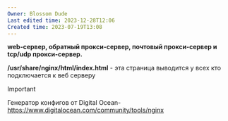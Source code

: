 ```yaml
---
Owner: Blossom Dude
Last edited time: 2023-12-28T12:06
Created time: 2023-07-19T13:08
---
```

**web-сервер, обратный прокси-сервер, почтовый прокси-сервер и tcp/udp прокси-сервер.**

**/usr/share/nginx/html/index.html** - эта страница выводится у всех кто подключается к веб серверу

  

> [!important]  
> Генератор конфигов от Digital Ocean- https://www.digitalocean.com/community/tools/nginx